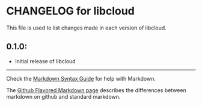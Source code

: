 # CHANGELOG for libcloud

This file is used to list changes made in each version of libcloud.

## 0.1.0:

* Initial release of libcloud

- - -
Check the [Markdown Syntax Guide](http://daringfireball.net/projects/markdown/syntax) for help with Markdown.

The [Github Flavored Markdown page](http://github.github.com/github-flavored-markdown/) describes the differences between markdown on github and standard markdown.
